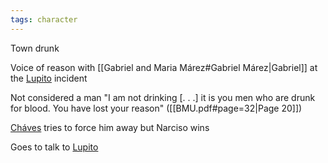 ```yaml
---
tags: character
---
```

Town drunk

Voice of reason with [[Gabriel and Maria Márez#Gabriel Márez|Gabriel]] at the [Lupito](</Lupito.md>) incident

Not considered a man
"I am not drinking \[. . .\] it is you men who are drunk for blood. You have lost your reason"
([[BMU.pdf#page=32|Page 20]])

[Cháves](</Cháves.md>) tries to force him away but Narciso wins

Goes to talk to [Lupito](</Lupito.md>)